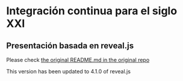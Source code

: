 # Integración continua para el siglo XXI

## Presentación basada en reveal.js

Please check [the original README.md in the original repo](https://github.com/hakimel/reveal.js/blob/master/README.md)

This version has been updated to 4.1.0 of reveal.js
